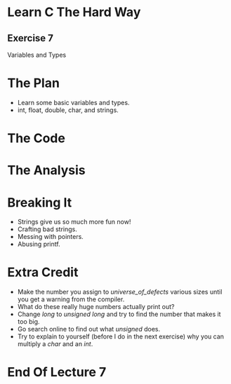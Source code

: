 Learn C The Hard Way
=======

Exercise 7
----

Variables and Types



The Plan
====

* Learn some basic variables and types.
* int, float, double, char, and strings.



The Code
====



The Analysis
====



Breaking It
====

* Strings give us so much more fun now!
* Crafting bad strings.
* Messing with pointers.
* Abusing printf.



Extra Credit
====

* Make the number you assign to *universe_of_defects* various
  sizes until you get a warning from the compiler.
* What do these really huge numbers actually print out?
* Change *long* to *unsigned long* and try to find
  the number that makes it too big.
* Go search online to find out what *unsigned* does.
* Try to explain to yourself (before I do in the next exercise)
  why you can multiply a *char* and an *int*.



End Of Lecture 7
=====


